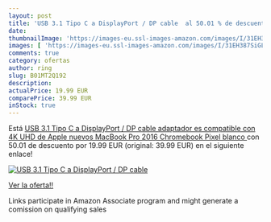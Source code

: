 ```yaml
---
layout: post
title: 'USB 3.1 Tipo C a DisplayPort / DP cable  al 50.01 % de descuento'
date: 
thumbnailImage: 'https://images-eu.ssl-images-amazon.com/images/I/31EH387SiGL._SL200_.jpg'
images: [ 'https://images-eu.ssl-images-amazon.com/images/I/31EH387SiGL._SL200_.jpg' ]
comments: true
category: ofertas
author: ring
slug: B01MT2Q192
description:
actualPrice: 19.99 EUR
comparePrice: 39.99 EUR
inStock: true
---
```


Está [USB 3.1 Tipo C a DisplayPort / DP cable adaptador es compatible con 4K UHD de Apple nuevos MacBook Pro 2016  Chromebook Pixel  blanco ](https://www.amazon.es/dp/B01MT2Q192/?tag=tolees-21) con 50.01 de descuento por 19.99 EUR (original: 39.99 EUR) en el siguiente enlace!

[![USB 3.1 Tipo C a DisplayPort / DP cable ](https://images-eu.ssl-images-amazon.com/images/I/31EH387SiGL._SL200_.jpg)](https://www.amazon.es/dp/B01MT2Q192/?tag=tolees-21)

[Ver la oferta!!](https://www.amazon.es/dp/B01MT2Q192/?tag=tolees-21)

Links participate in Amazon Associate program and might generate a comission on qualifying sales


